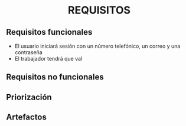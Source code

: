 ﻿<center><h1>REQUISITOS</h1></center>

## Requisitos funcionales        

 - El usuario iniciará sesión con un número telefónico, un correo y una contraseña
 - El trabajador tendrá que val

 

## Requisitos no funcionales

## Priorización

## Artefactos

<!--stackedit_data:
eyJoaXN0b3J5IjpbMTkyOTg0MjIxNV19
-->